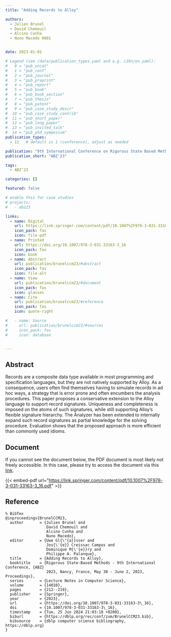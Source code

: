 ```yaml
---
title: "Adding Records to Alloy"

authors:
  - Julien Brunel
  - David Chemouil
  - Alcino Cunha
  - Nuno Macedo 0001


date: 2023-01-01

# Legend (see /data/publication_types.yaml and e.g. i18n/en.yaml): 
#   0 = "pub_uncat"
#   1 = "pub_conf"
#   2 = "pub_journal"
#   3 = "pub_preprint"
#   4 = "pub_report"
#   5 = "pub_book"
#   6 = "pub_book_section"
#   7 = "pub_thesis"
#   8 = "pub_patent"
#   9 = "pub_case_study_descr"
#  10 = "pub_case_study_contrib"
#  11 = "pub_short_paper"
#  12 = "pub_long_paper"
#  13 = "pub_invited_talk"
#  14 = "pub_phd_symposium"
publication_types:
  - 11   # default is 1 (conference), adjust as needed

publication: "9th International Conference on Rigorous State Based Methods (ABZ'23)"
publication_short: "ABZ'23"

tags:
  - ABZ'23

categories: []

featured: false

# enable this for case studies
# projects:
#   - abz23

links:
  - name: Digital
    url: https://link.springer.com/content/pdf/10.1007%2F978-3-031-33163-3_16.pdf
    icon_pack: fas
    icon: file-pdf
  - name: Printed
    url: https://doi.org/10.1007/978-3-031-33163-3_16
    icon_pack: fas
    icon: book
  - name: Abstract
    url: publication/brunelccm23/#abstract
    icon_pack: fas
    icon: file-alt
  - name: View
    url: publication/brunelccm23/#document
    icon_pack: fas
    icon: glasses
  - name: Cite
    url: publication/brunelccm23/#reference
    icon_pack: fas
    icon: quote-right

#   - name: Source
#     url: publication/brunelccm23/#sources
#     icon_pack: fas
#     icon: database


---
```


## Abstract

Records are a composite data type available in most programming and specification languages, but they are not natively supported by Alloy. As a consequence, users often find themselves having to simulate records in ad hoc ways, a strategy that is error prone and often encumbers the analysis procedures. This paper proposes a conservative extension to the Alloy language to support record signatures. Uniqueness and completeness is imposed on the atoms of such signatures, while still supporting Alloy’s flexible signature hierarchy. The Analyzer has been extended to internally expand such record signatures as partial knowledge for the solving procedure. Evaluation shows that the proposed approach is more efficient than commonly used idioms.

## Document

If you cannot see the document below, the PDF document is most likely not freely accessible. In this case, please try to access the document via this <a href="https://link.springer.com/content/pdf/10.1007%2F978-3-031-33163-3_16.pdf">link</a>.

{{< embed-pdf url="https://link.springer.com/content/pdf/10.1007%2F978-3-031-33163-3_16.pdf" >}}

## Reference

```
% BibTex
@inproceedings{BrunelCCM23,
  author       = {Julien Brunel and
                  David Chemouil and
                  Alcino Cunha and
                  Nuno Macedo},
  editor       = {Uwe Gl{\"{a}}sser and
                  Jos{\'{e}} Creissac Campos and
                  Dominique M{\'{e}}ry and
                  Philippe A. Palanque},
  title        = {Adding Records to Alloy},
  booktitle    = {Rigorous State-Based Methods - 9th International Conference, {ABZ}
                  2023, Nancy, France, May 30 - June 2, 2023, Proceedings},
  series       = {Lecture Notes in Computer Science},
  volume       = {14010},
  pages        = {212--219},
  publisher    = {Springer},
  year         = {2023},
  url          = {https://doi.org/10.1007/978-3-031-33163-3\_16},
  doi          = {10.1007/978-3-031-33163-3\_16},
  timestamp    = {Tue, 25 Jun 2024 21:03:18 +0200},
  biburl       = {https://dblp.org/rec/conf/zum/BrunelCCM23.bib},
  bibsource    = {dblp computer science bibliography, https://dblp.org}
}


```

<!-- # add information for case study papers (if available)
## Sources

- **Used formal method:**
  [ASM](/method/asm)
- **Resources and tools:**
  Asmeta

For more information, please contact the <a href ="mailto:silvia.bonfanti@unibg.it;arcaini@nii.ac.jp;angelo.gargantini@unibg.it;scandurra@unibg.it;elvinia.riccobene@unimi.it">authors</a>-->

